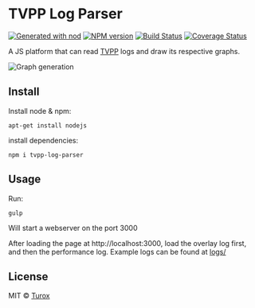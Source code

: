 # TVPP Log Parser

[![Generated with nod](https://img.shields.io/badge/generator-nod-2196F3.svg?style=flat-square)](https://github.com/diegohaz/nod)
[![NPM version](https://img.shields.io/npm/v/tvpp-log-parser.svg?style=flat-square)](https://npmjs.org/package/tvpp-log-parser)
[![Build Status](https://img.shields.io/travis/Turox/tvpp-log-parser/master.svg?style=flat-square)](https://travis-ci.org/Turox/tvpp-log-parser) [![Coverage Status](https://img.shields.io/codecov/c/github/Turox/tvpp-log-parser/master.svg?style=flat-square)](https://codecov.io/gh/Turox/tvpp-log-parser/branch/master)

A JS platform that can read [TVPP](https://github.com/eliseumiguel/TVPP-DEV) logs and draw its respective graphs.

![Graph generation](https://user-images.githubusercontent.com/6514747/92659780-6c754c00-f2cf-11ea-8e4f-de64f686ddb6.gif)

## Install

Install node & npm:

    apt-get install nodejs
    
install dependencies:

    npm i tvpp-log-parser


## Usage

Run:

    gulp

Will start a webserver on the port 3000

After loading the page at http://localhost:3000, load the overlay log first, and then the performance log.
Example logs can be found at [logs/](https://github.com/Turox/tvpp-log-parser/tree/master/logs) 

## License

MIT © [Turox](https://github.com/Turox)
